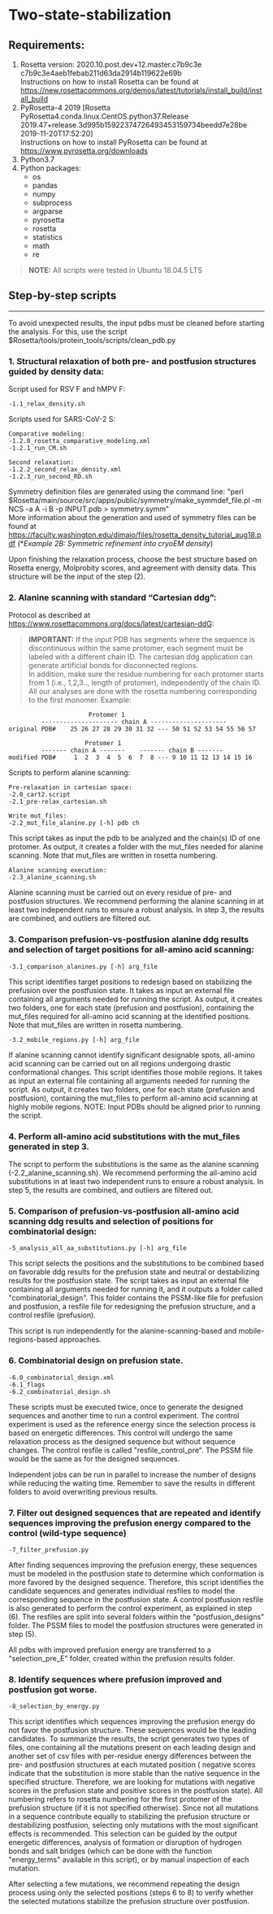 # Two-state-stabilization
## Requirements:

1. Rosetta version: 2020.10.post.dev+12.master.c7b9c3e c7b9c3e4aeb1febab211d63da2914b119622e69b  
   Instructions on how to install Rosetta can be found at https://new.rosettacommons.org/demos/latest/tutorials/install_build/install_build
3. PyRosetta-4 2019 [Rosetta PyRosetta4.conda.linux.CentOS.python37.Release 2019.47+release.3d995b15922374726493453159734beedd7e28be 2019-11-20T17:52:20]  
   Instructions on how to install PyRosetta can be found at https://www.pyrosetta.org/downloads
5. Python3.7
6. Python packages: 
	- os
 	- pandas 
 	- numpy
 	- subprocess
 	- argparse
 	- pyrosetta 
 	- rosetta
 	- statistics
 	- math
 	- re

> **NOTE:** All scripts were tested in Ubuntu 18.04.5 LTS

## Step-by-step scripts
--------------------- 
To avoid unexpected results, the input pdbs must be cleaned before starting the analysis. For this, use the script $Rosetta/tools/protein_tools/scripts/clean_pdb.py

### 1. Structural relaxation of both pre- and postfusion structures guided by density data: 

Script used for RSV F and hMPV F:

	-1.1_relax_density.sh

Scripts used for SARS-CoV-2 S:

	Comparative modeling:
	-1.2.0_rosetta_comparative_modeling.xml
	-1.2.1_run_CM.sh

	Second relaxation:
	-1.2.2_second_relax_density.xml
	-1.2.3_run_second_RD.sh

Symmetry definition files are generated using the command line: "perl $Rosetta/main/source/src/apps/public/symmetry/make_symmdef_file.pl -m NCS -a A -i B -p INPUT.pdb > symmetry.symm"  
More information about the generation and used of symmetry files can be found at https://faculty.washington.edu/dimaio/files/rosetta_density_tutorial_aug18.pdf  (**Example 2B: Symmetric refinement into cryoEM density*)	

Upon finishing the relaxation process, choose the best structure based on Rosetta energy, Molprobity scores, and agreement with density data. This structure will be the input of the step (2).

### 2. Alanine scanning with standard “Cartesian ddg”:

Protocol as described at https://www.rosettacommons.org/docs/latest/cartesian-ddG:

> **IMPORTANT:** If the input PDB has segments where the sequence is discontinuous within the same protomer, each segment must be labeled with a different chain ID. The cartesian ddg application can generate artificial bonds for disconnected regions.  
In addition, make sure the residue numbering for each protomer starts from 1 (i.e., 1,2,3.., length of protomer), independently of the chain ID. All our analyses are done with the rosetta numbering corresponding to the first monomer. 
Example:    

					      Protomer 1
			 --------------------- chain A ---------------------
	original PDB#    25 26 27 28 29 30 31 32 --- 50 51 52 53 54 55 56 57

					     Protomer 1
			 ------- chain A -------    ------- chain B -------
	modified PDB#     1  2  3  4  5  6  7  8 --- 9 10 11 12 13 14 15 16


Scripts to perform alanine scanning:

	Pre-relaxation in cartesian space:
	-2.0_cart2.script
	-2.1_pre-relax_cartesian.sh

	Write mut_files:
	-2.2_mut_file_alanine.py [-h] pdb ch 
This script takes as input the pdb to be analyzed and the chain(s) ID of one protomer. As output, it creates a folder with the mut_files needed for alanine scanning. Note that mut_files are written in rosetta numbering.  

	Alanine scanning execution:
	-2.3_alanine_scanning.sh

Alanine scanning must be carried out on every residue of pre- and postfusion structures. We recommend performing the alanine scanning in at least two independent runs to ensure a robust analysis. In step 3, the results are combined, and outliers are filtered out.  


### 3. Comparison prefusion-vs-postfusion alanine ddg results and selection of target positions for all-amino acid scanning: 

	-3.1_comparison_alanines.py [-h] arg_file 
This script identifies target positions to redesign based on stabilizing the prefusion over the postfusion state. It takes as input an external file containing all arguments needed for running the script. As output, it creates two folders, one for each state (prefusion and postfusion), containing the mut_files required for all-amino acid scanning at the identified positions. Note that mut_files are written in rosetta numbering.

	-3.2_mobile_regions.py [-h] arg_file
If alanine scanning cannot identify significant designable spots, all-amino acid scanning can be carried out on all regions undergoing drastic conformational changes. This script identifies those mobile regions. It takes as input an external file containing all arguments needed for running the script. As output, it creates two folders, one for each state (prefusion and postfusion), containing the mut_files to perform all-amino acid scanning at highly mobile regions. NOTE: Input PDBs should be aligned prior to running the script.


### 4. Perform all-amino acid substitutions with the mut_files generated in step 3. 
The script to perform the substitutions is the same as the alanine scanning (-2.2_alanine_scanning.sh). We recommend performing the all-amino acid substitutions in at least two independent runs to ensure a robust analysis. In step 5, the results are combined, and outliers are filtered out.


### 5. Comparison of prefusion-vs-postfusion all-amino acid scanning ddg results and selection of positions for combinatorial design:
	
	-5_analysis_all_aa_substitutions.py [-h] arg_file
This script selects the positions and the substitutions to be combined based on favorable ddg results for the prefusion state and neutral or destabilizing results for the postfusion state. The script takes as input an external file containing all arguments needed for running it, and it outputs a folder called "combinatorial_design". This folder contains the PSSM-like file for prefusion and postfusion, a resfile file for redesigning the prefusion structure, and a control resfile (prefusion).  

This script is run independently for the alanine-scanning-based and mobile-regions-based approaches.

### 6. Combinatorial design on prefusion state. 

	-6.0_combinatorial_design.xml
	-6.1_flags
	-6.2_combinatorial_design.sh
	
These scripts must be executed twice, once to generate the designed sequences and another time to run a control experiment. The control experiment is used as the reference energy since the selection process is based on energetic differences. This control will undergo the same relaxation process as the designed sequence but without sequence changes. The control resfile is called "resfile_control_pre". The PSSM file would be the same as for the designed sequences.

Independent jobs can be run in parallel to increase the number of designs while reducing the waiting time. Remember to save the results in different folders to avoid overwriting previous results.


### 7. Filter out designed sequences that are repeated and identify sequences improving the prefusion energy compared to the control (wild-type sequence)

	-7_filter_prefusion.py

After finding sequences improving the prefusion energy, these sequences must be modeled in the postfusion state to determine which conformation is more favored by the designed sequence. Therefore, this script identifies the candidate sequences and generates individual resfiles to model the corresponding sequence in the postfusion state. A control postfusion resfile is also generated to perform the control experiment, as explained in step (6). The resfiles are split into several folders within the "postfusion_designs" folder. The PSSM files to model the postfusion structures were generated in step (5).

All pdbs with improved prefusion energy are transferred to a "selection_pre_E" folder, created within the prefusion results folder.

### 8. Identify sequences where prefusion improved and postfusion got worse. 

	-8_selection_by_energy.py

This script identifies which sequences improving the prefusion energy do not favor the postfusion structure. These sequences would be the leading candidates. To summarize the results, the script generates two types of files, one containing all the mutations present on each leading design and another set of csv files with per-residue energy differences between the pre- and postfusion structures at each mutated position ( negative scores indicate that the substitution is more stable than the native sequence in the specified structure. Therefore, we are looking for mutations with negative scores in the prefusion state and positive scores in the postfusion state). All numbering refers to rosetta numbering for the first protomer of the prefusion structure (if it is not specified otherwise).
Since not all mutations in a sequence contribute equally to stabilizing the prefusion structure or destabilizing postfusion, selecting only mutations with the most significant effects is recommended. This selection can be guided by the output energetic differences, analysis of formation or disruption of hydrogen bonds and salt bridges (which can be done with the function "energy_terms" available in this script), or by manual inspection of each mutation.  

After selecting a few mutations, we recommend repeating the design process using only the selected positions (steps 6 to 8) to verify whether the selected mutations stabilize the prefusion structure over postfusion.

